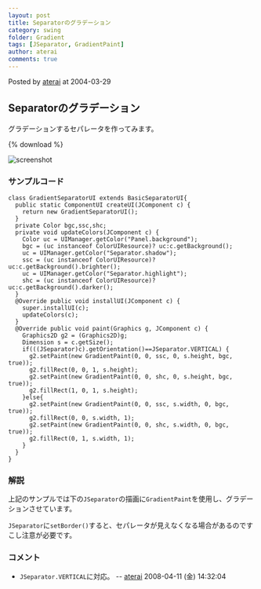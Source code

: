 ```yaml
---
layout: post
title: Separatorのグラデーション
category: swing
folder: Gradient
tags: [JSeparator, GradientPaint]
author: aterai
comments: true
---
```


Posted by [aterai](http://terai.xrea.jp/aterai.html) at 2004-03-29

## Separatorのグラデーション
グラデーションするセパレータを作ってみます。

{% download %}

![screenshot](https://lh4.googleusercontent.com/_9Z4BYR88imo/TQTNgUSWNnI/AAAAAAAAAa4/92SfYb-Z3zs/s800/Gradient.png)

### サンプルコード
<pre class="prettyprint"><code>class GradientSeparatorUI extends BasicSeparatorUI{
  public static ComponentUI createUI(JComponent c) {
    return new GradientSeparatorUI();
  }
  private Color bgc,ssc,shc;
  private void updateColors(JComponent c) {
    Color uc = UIManager.getColor("Panel.background");
    bgc = (uc instanceof ColorUIResource)? uc:c.getBackground();
    uc = UIManager.getColor("Separator.shadow");
    ssc = (uc instanceof ColorUIResource)? uc:c.getBackground().brighter();
    uc = UIManager.getColor("Separator.highlight");
    shc = (uc instanceof ColorUIResource)? uc:c.getBackground().darker();
  }
  @Override public void installUI(JComponent c) {
    super.installUI(c);
    updateColors(c);
  }
  @Override public void paint(Graphics g, JComponent c) {
    Graphics2D g2 = (Graphics2D)g;
    Dimension s = c.getSize();
    if(((JSeparator)c).getOrientation()==JSeparator.VERTICAL) {
      g2.setPaint(new GradientPaint(0, 0, ssc, 0, s.height, bgc, true));
      g2.fillRect(0, 0, 1, s.height);
      g2.setPaint(new GradientPaint(0, 0, shc, 0, s.height, bgc, true));
      g2.fillRect(1, 0, 1, s.height);
    }else{
      g2.setPaint(new GradientPaint(0, 0, ssc, s.width, 0, bgc, true));
      g2.fillRect(0, 0, s.width, 1);
      g2.setPaint(new GradientPaint(0, 0, shc, s.width, 0, bgc, true));
      g2.fillRect(0, 1, s.width, 1);
    }
  }
}
</code></pre>

### 解説
上記のサンプルでは下の`JSeparator`の描画に`GradientPaint`を使用し、グラデーションさせています。

`JSeparator`に`setBorder()`すると、セパレータが見えなくなる場合があるのですこし注意が必要です。

### コメント
- `JSeparator.VERTICAL`に対応。 -- [aterai](http://terai.xrea.jp/aterai.html) 2008-04-11 (金) 14:32:04

<!-- dummy comment line for breaking list -->

